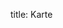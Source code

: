 title: Karte

<div id="bigmapbox"></div>
  <script src="https://api.mapbox.com/mapbox-gl-js/v2.6.1/mapbox-gl.js"></script>
  <script>
    mapboxgl.accessToken = 'pk.eyJ1IjoiYWRzaGlqZiIsImEiOiJja3hwZDFjemcwOG1hMnBvMjU1aTNxYTl4In0.tyGKi8O7nFYnAYUz1Dyhsw';
    const loc = new mapboxgl.LngLat(-13.67, 13.77);
    const map = new mapboxgl.Map({
    container: 'bigmapbox', // container ID
    style: 'mapbox://styles/mapbox/satellite-streets-v11', // style URL
    center: loc,
    zoom: 4 // starting zoom
    });
    new mapboxgl.Marker({
      color: "#f0f"
    }).setLngLat(loc).addTo(map);
    map.on('load', () => {
      map.addSource('route', {
        type: 'geojson',
        data: 'https://adshijf.github.io/2021-2022/static/gps/route.geojson'
      });

      map.addLayer({
        'id': 'route',
        'type': 'line',
        'source': 'route',
        'layout': {
          'line-join': 'round',
          'line-cap': 'round'
        },
        'paint': {
          'line-color': '#f0f',
          'line-width': 6,
          'line-opacity': 0.5
        }
      });
    });
  </script>
